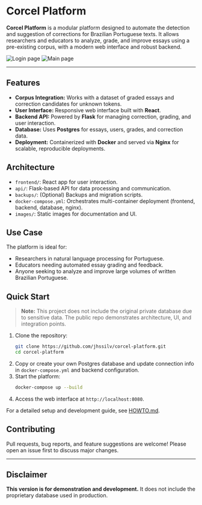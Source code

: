 # Corcel Platform

**Corcel Platform** is a modular platform designed to automate the detection and suggestion of corrections for Brazilian Portuguese texts. It allows researchers and educators to analyze, grade, and improve essays using a pre-existing corpus, with a modern web interface and robust backend.

![Login page](images/userauth.png)
![Main page](images/mainpage.png)

---

## Features

- **Corpus Integration:** Works with a dataset of graded essays and correction candidates for unknown tokens.
- **User Interface:** Responsive web interface built with **React**.
- **Backend API:** Powered by **Flask** for managing correction, grading, and user interaction.
- **Database:** Uses **Postgres** for essays, users, grades, and correction data.
- **Deployment:** Containerized with **Docker** and served via **Nginx** for scalable, reproducible deployments.

## Architecture

- `frontend/`: React app for user interaction.
- `api/`: Flask-based API for data processing and communication.
- `backups/`: (Optional) Backups and migration scripts.
- `docker-compose.yml`: Orchestrates multi-container deployment (frontend, backend, database, nginx).
- `images/`: Static images for documentation and UI.

## Use Case

The platform is ideal for:
- Researchers in natural language processing for Portuguese.
- Educators needing automated essay grading and feedback.
- Anyone seeking to analyze and improve large volumes of written Brazilian Portuguese.

## Quick Start

> **Note:** This project does not include the original private database due to sensitive data. The public repo demonstrates architecture, UI, and integration points.

1. Clone the repository:
   ```bash
   git clone https://github.com/jhssilv/corcel-platform.git
   cd corcel-platform
   ```
2. Copy or create your own Postgres database and update connection info in `docker-compose.yml` and backend configuration.
3. Start the platform:
   ```bash
   docker-compose up --build
   ```
4. Access the web interface at `http://localhost:8080`.

For a detailed setup and development guide, see [HOWTO.md](HOWTO.md).

## Contributing

Pull requests, bug reports, and feature suggestions are welcome! Please open an issue first to discuss major changes.

---

## Disclaimer

**This version is for demonstration and development.** It does not include the proprietary database used in production.
